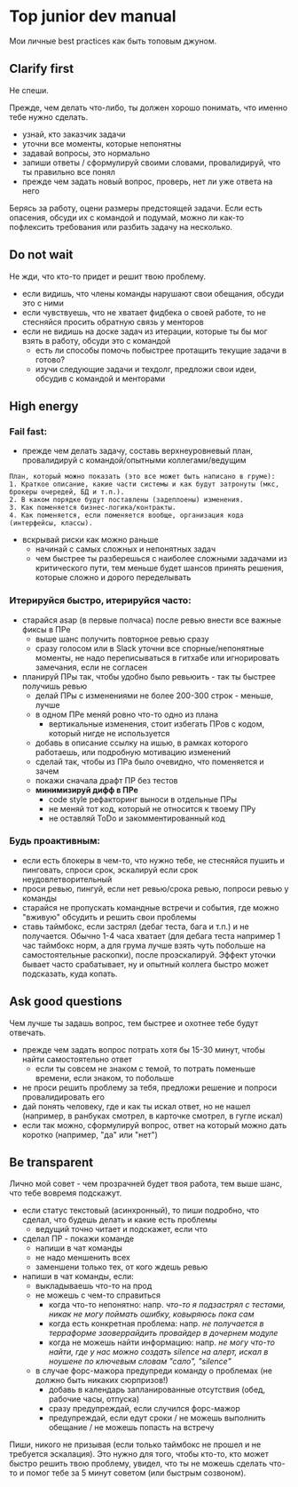 # Top junior dev manual

Мои личные best practices как быть топовым джуном.

## Clarify first
Не спеши.

Прежде, чем делать что-либо, ты должен хорошо понимать, что именно тебе нужно сделать.

  - узнай, кто заказчик задачи
  - уточни все моменты, которые непонятны
  - задавай вопросы, это нормально
  - запиши ответы / сформулируй своими словами, провалидируй, что ты правильно все понял
  - прежде чем задать новый вопрос, проверь, нет ли уже ответа на него

Берясь за работу, оцени размеры предстоящей задачи. Если есть опасения, обсуди их с командой и подумай, можно ли как-то пофлексить требования или разбить задачу на несколько.

## Do not wait
Не жди, что кто-то придет и решит твою проблему.

- если видишь, что члены команды нарушают свои обещания, обсуди это с ними
- если чувствуешь, что не хватает фидбека о своей работе, то не стесняйся просить обратную связь у менторов
- если не видишь на доске задач из итерации, которые ты бы мог взять в работу, обсуди это с командой
  - есть ли способы помочь побыстрее протащить текущие задачи в готово?
  - изучи следующие задачи и техдолг, предложи свои идеи, обсудив с командой и менторами

## High energy

### Fail fast:
  - прежде чем делать задачу, составь верхнеуровневый план, провалидируй с командой/опытными коллегами/ведущим
  ```
  План, который можно показать (это все может быть написано в груме):
  1. Краткое описание, какие части системы и как будут затронуты (мкс, брокеры очередей, БД и т.п.).
  2. В каком порядке будут поставлены (задеплоены) изменения.
  3. Как поменяется бизнес-логика/контракты.
  4. Как поменяется, если поменяется вообще, организация кода (интерфейсы, классы).
  ```
  - вскрывай риски как можно раньше
    - начинай с самых сложных и непонятных задач
    - чем быстрее ты разберешься с наиболее сложными задачами из критического пути, тем меньше будет шансов принять решения, которые сложно и дорого переделывать

### Итерируйся быстро, итерируйся часто:
  - старайся asap (в первые полчаса) после ревью внести все важные фиксы в ПРе
    - выше шанс получить повторное ревью сразу
    - сразу голосом или в Slack уточни все спорные/непонятные моменты, не надо переписываться в гитхабе или игнорировать замечания, если не согласен
  - планируй ПРы так, чтобы удобно было ревьюить - так ты быстрее получишь ревью
    - делай ПРы с изменениями не более 200-300 строк - меньше, лучше
    - в одном ПРе меняй ровно что-то одно из плана
      - вертикальные изменения, стоит избегать ПРов с кодом, который нигде не используется
    - добавь в описание ссылку на ишью, в рамках которого работаешь, или подробную мотивацию изменений
    - сделай так, чтобы из ПРа было очевидно, что поменяется и зачем
    - покажи сначала драфт ПР без тестов
    - **минимизируй дифф в ПРе**
      - code style рефакторинг выноси в отдельные ПРы
      - не меняй тот код, который не относится к твоему ПРу
      - не оставляй ToDo и закомментированный код

### Будь проактивным:
  - если есть блокеры в чем-то, что нужно тебе, не стесняйся пушить и пинговать, спроси срок, эскалируй если срок неудовлетворительный
  - проси ревью, пингуй, если нет ревью/срока ревью, попроси ревью у команды
  - старайся не пропускать командные встречи и события, где можно "вживую" обсудить и решить свои проблемы
  - ставь таймбокс, если застрял (дебаг теста, бага и т.п.) и не получается. Обычно 1-4 часа хватает (для дебага теста например 1 час таймбокс норм, а для грума лучше взять чуть побольше на самостоятельные раскопки), после проэскалируй. Эффект уточки бывает часто срабатывает, ну и опытный коллега быстро может подсказать, куда копать.

## Ask good questions

Чем лучше ты задашь вопрос, тем быстрее и охотнее тебе будут отвечать.

- прежде чем задать вопрос потрать хотя бы 15-30 минут, чтобы найти самостоятельно ответ
  - если ты совсем не знаком с темой, то потрать поменьше времени, если знаком, то побольше
- не проси решить проблему за тебя, предложи решение и попроси провалидировать его
- дай понять человеку, где и как ты искал ответ, но не нашел (например, в ранбуках смотрел, в карточке смотрел, в гугле искал)
- если так можно, сформулируй вопрос, ответ на который можно дать коротко (например, "да" или "нет")

## Be transparent

Лично мой совет - чем прозрачней будет твоя работа, тем выше шанс, что тебе вовремя подскажут.

- если статус текстовый (асинхронный), то пиши подробно, что сделал, что будешь делать и какие есть проблемы
  - ведущий точно читает и подскажет, если что
- сделал ПР - покажи команде
  - напиши в чат команды
  - не надо меншенить всех
  - заменшени только тех, от кого ждешь ревью
- напиши в чат команды, если:
  - выкладываешь что-то на прод
  - не можешь с чем-то справиться
    - когда что-то непонятно: напр. *что-то я подзастрял с тестами, никак не могу поймать ошибку, ковыряюсь пока сам*
    - когда есть конкретная проблема: напр. *не получается в терраформе заоверрайдить провайдер в дочернем модуле*
    - когда не можешь найти информацию: напр. *не могу что-то найти, где у нас можно создать silence на алерт, искал в ноушене по ключевым словам "сало", "silence"*
  - в случае форс-мажора предупреди команду о проблемах (не должно быть никаких сюрпризов!)
    - добавь в календарь запланированные отсутствия (обед, рабочие часы, отпуска)
    - сразу предупреждай, если случился форс-мажор
    - предупреждай, если едут сроки / не можешь выполнить обещание / не можешь попасть на встречу

Пиши, никого не призывая (если только таймбокс не прошел и не требуется эскалация). Это нужно для того, чтобы кто-то, кто может быстро решить твою проблему, увидел, что ты не можешь сделать что-то и помог тебе за 5 минут советом (или быстрым созвоном).
